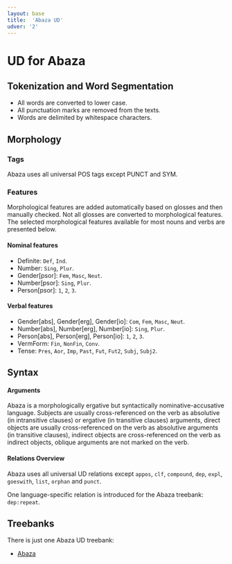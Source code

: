 ```yaml
---
layout: base
title:  'Abaza UD'
udver: '2'
---
```


# UD for Abaza <!-- <span class="flagspan"><img class="flag" src="../../flags/svg/RU-ABAZA.svg" /></span> -->


## Tokenization and Word Segmentation

* All words are converted to lower case.
* All punctuation marks are removed from the texts.
* Words are delimited by whitespace characters.


## Morphology

### Tags

Abaza uses all universal POS tags except PUNCT and SYM.

### Features

Morphological features are added automatically based on glosses and then manually checked. Not all glosses are converted to morphological features. The selected morphological features available for most nouns and verbs are presented below.

#### Nominal features

* Definite: `Def`, `Ind`.
* Number: `Sing`, `Plur`.
* Gender[psor]: `Fem`, `Masc`, `Neut`.
* Number[psor]: `Sing`, `Plur`.
* Person[psor]: `1`, `2`, `3`.

#### Verbal features

* Gender[abs], Gender[erg], Gender[io]: `Com`, `Fem`, `Masc`, `Neut`.
* Number[abs], Number[erg], Number[io]: `Sing`, `Plur`.
* Person[abs], Person[erg], Person[io]: `1`, `2`, `3`.
* VermForm: `Fin`, `NonFin`, `Conv`.
* Tense: `Pres`, `Aor`, `Imp`, `Past`, `Fut`, `Fut2`, `Subj`, `Subj2`.


## Syntax

#### Arguments

Abaza is a morphologically ergative but syntactically nominative-accusative language. Subjects are usually cross-referenced on the verb as absolutive (in intransitive clauses) or ergative (in transitive clauses) arguments, direct objects are usually cross-referenced on the verb as absolutive arguments (in transitive clauses), indirect objects are cross-referenced on the verb as indirect objects, oblique arguments are not marked on the verb.

#### Relations Overview

Abaza uses all universal UD relations except `appos`, `clf`, `compound`, `dep`, `expl`, `goeswith`, `list`, `orphan` and `punct`.

One language-specific relation is introduced for the Abaza treebank: `dep:repeat`.


## Treebanks

There is just one Abaza UD treebank:

  * [Abaza](../treebanks/abq/index.html)


